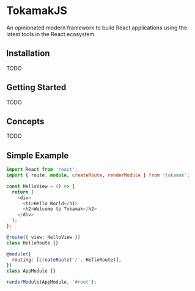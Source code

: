 # TokamakJS

An opinionated modern framework to build React applications using the latest tools in the React ecosystem.

## Installation

TODO

## Getting Started

TODO

## Concepts

TODO

## Simple Example

```ts
import React from 'react';
import { route, module, createRoute, renderModule } from 'tokamak';

const HelloView = () => {
  return (
    <div>
      <h1>Hello World</h1>
      <h2>Welcome to Tokamak</h2>
    </div>
  );
};

@route({ view: HelloView })
class HelloRoute {}

@module({ 
  routing: [createRoute('/', HelloRoute)],
})
class AppModule {}

renderModule(AppModule, '#root');
```
